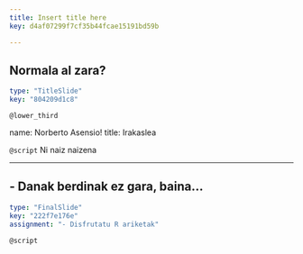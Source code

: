 ```yaml
---
title: Insert title here
key: d4af07299f7cf35b44fcae15191bd59b

---
```

## Normala al zara?

```yaml
type: "TitleSlide"
key: "804209d1c8"
```

`@lower_third`

name: Norberto Asensio!
title: Irakaslea


`@script`
Ni naiz naizena


---
## - Danak berdinak ez gara, baina...

```yaml
type: "FinalSlide"
key: "222f7e176e"
assignment: "- Disfrutatu R ariketak"
```

`@script`


